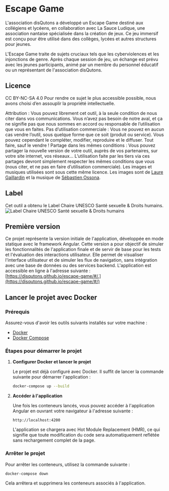 # Escape Game

L'association disQutons a développé un Escape Game destiné aux collégiens et lycéens, en collaboration avec La Sauce Ludique, une association nantaise spécialisée dans la création de jeux. Ce jeu immersif est conçu pour être utilisé dans des collèges, lycées et autres structures pour jeunes.

L'Escape Game traite de sujets cruciaux tels que les cyberviolences et les injonctions de genre. Après chaque session de jeu, un échange est prévu avec les jeunes participants, animé par un membre du personnel éducatif ou un représentant de l'association disQutons.

## Licence
CC BY-NC-SA 4.0
Pour rendre ce sujet le plus accessible possible, nous avons choisi d’en assouplir la propriété intellectuelle.

Attribution : Vous pouvez librement cet outil, à la seule condition de nous citer dans vos communications. Vous n’avez pas besoin de notre aval, et ça ne signifie pas que nous sommes en accord ou responsable de l’utilisation que vous en faites.
Pas d’utilisation commerciale : Vous ne pouvez en aucun cas vendre l’outil, sous quelque forme que ce soit (produit ou service). Vous pouvez cependant le compléter, modifier, reproduire et le diffuser. Tout faire, sauf le vendre !
Partage dans les mêmes conditions : Vous pouvez partager la nouvelle version de votre outil, auprès de vos partenaires, sur votre site internet, vos réseaux… L’utilisation faite par les tiers via ces partages devront simplement respecter les mêmes conditions que vous (nous citer, et ne pas en faire d’utilisation commerciale).
Les images et musiques utilisées sont sous cette même licence. Les images sont de [Laure Gaillardin](https://lauregaillardin.fr/) et la musique de [Sébastien Ossona](https://www.sebastienossona.com/).

## Label
Cet outil a obtenu le Label Chaire UNESCO Santé sexuelle & Droits humains.
![Label Chaire UNESCO Santé sexuelle & Droits humains](https://www.disqutons.fr/wp-content/uploads/Label.png)

## Première version

Ce projet représente la version initiale de l'application, développée en mode statique avec le framework Angular. Cette version a pour objectif de simuler les fonctionnalités de l'application finale et de servir de base pour les tests et l'évaluation des interactions utilisateur. Elle permet de visualiser l'interface utilisateur et de simuler les flux de navigation, sans intégration avec une base de données ou des services backend. L'application est accessible en ligne à l'adresse suivante : [https://disqutons.github.io/escape-game/#/.](https://disqutons.github.io/escape-game/#/)

## Lancer le projet avec Docker

### Prérequis

Assurez-vous d'avoir les outils suivants installés sur votre machine :
- [Docker](https://www.docker.com/)
- [Docker Compose](https://docs.docker.com/compose/install/)

### Étapes pour démarrer le projet

1. **Configurer Docker et lancer le projet**
   
   Le projet est déjà configuré avec Docker. Il suffit de lancer la commande suivante pour démarrer l'application :

   ```bash
   docker-compose up --build
   ```

2. **Accéder à l'application**

   Une fois les conteneurs lancés, vous pouvez accéder à l'application Angular en ouvrant votre navigateur à l'adresse suivante :

   ```
   http://localhost:4200
   ```

   L'application se chargera avec Hot Module Replacement (HMR), ce qui signifie que toute modification du code sera automatiquement reflétée sans rechargement complet de la page.

### Arrêter le projet

Pour arrêter les conteneurs, utilisez la commande suivante :

```bash
docker-compose down
```

Cela arrêtera et supprimera les conteneurs associés à l'application.
